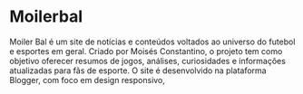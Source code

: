 # Moilerbal
Moiler Bal é um site de notícias e conteúdos voltados ao universo do futebol e esportes em geral. Criado por Moisés Constantino, o projeto tem como objetivo oferecer resumos de jogos, análises, curiosidades e informações atualizadas para fãs de esporte. O site é desenvolvido na plataforma Blogger, com foco em design responsivo, 
